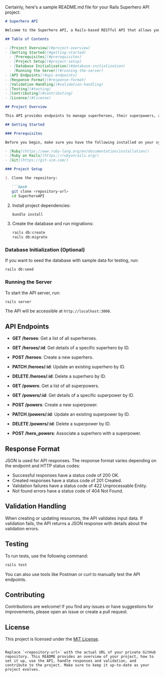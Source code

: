 Certainly, here's a sample README.md file for your Rails Superhero API project:

```markdown
# Superhero API

Welcome to the Superhero API, a Rails-based RESTful API that allows you to manage information about superheroes and their superpowers.

## Table of Contents

- [Project Overview](#project-overview)
- [Getting Started](#getting-started)
  - [Prerequisites](#prerequisites)
  - [Project Setup](#project-setup)
  - [Database Initialization](#database-initialization)
  - [Running the Server](#running-the-server)
- [API Endpoints](#api-endpoints)
- [Response Format](#response-format)
- [Validation Handling](#validation-handling)
- [Testing](#testing)
- [Contributing](#contributing)
- [License](#license)

## Project Overview

This API provides endpoints to manage superheroes, their superpowers, and the relationships between them. You can create, read, update, and delete heroes and powers, as well as associate heroes with specific powers.

## Getting Started

### Prerequisites

Before you begin, make sure you have the following installed on your system:

- [Ruby](https://www.ruby-lang.org/en/documentation/installation/)
- [Ruby on Rails](https://rubyonrails.org/)
- [Git](https://git-scm.com/)

### Project Setup

1. Clone the repository:

   ```bash
   git clone <repository-url>
   cd SuperheroAPI
   ```

2. Install project dependencies:

   ```bash
   bundle install
   ```

3. Create the database and run migrations:

   ```bash
   rails db:create
   rails db:migrate
   ```

### Database Initialization (Optional)

If you want to seed the database with sample data for testing, run:

```bash
rails db:seed
```

### Running the Server

To start the API server, run:

```bash
rails server
```

The API will be accessible at `http://localhost:3000`.

## API Endpoints

- **GET /heroes**: Get a list of all superheroes.
- **GET /heroes/:id**: Get details of a specific superhero by ID.
- **POST /heroes**: Create a new superhero.
- **PATCH /heroes/:id**: Update an existing superhero by ID.
- **DELETE /heroes/:id**: Delete a superhero by ID.

- **GET /powers**: Get a list of all superpowers.
- **GET /powers/:id**: Get details of a specific superpower by ID.
- **POST /powers**: Create a new superpower.
- **PATCH /powers/:id**: Update an existing superpower by ID.
- **DELETE /powers/:id**: Delete a superpower by ID.

- **POST /hero_powers**: Associate a superhero with a superpower.

## Response Format

JSON is used for API responses. The response format varies depending on the endpoint and HTTP status codes:

- Successful responses have a status code of 200 OK.
- Created responses have a status code of 201 Created.
- Validation failures have a status code of 422 Unprocessable Entity.
- Not found errors have a status code of 404 Not Found.

## Validation Handling

When creating or updating resources, the API validates input data. If validation fails, the API returns a JSON response with details about the validation errors.

## Testing

To run tests, use the following command:

```bash
rails test
```

You can also use tools like Postman or curl to manually test the API endpoints.

## Contributing

Contributions are welcome! If you find any issues or have suggestions for improvements, please open an issue or create a pull request.

## License

This project is licensed under the [MIT License](LICENSE).
```

Replace `<repository-url>` with the actual URL of your private GitHub repository. This README provides an overview of your project, how to set it up, use the API, handle responses and validation, and contribute to the project. Make sure to keep it up-to-date as your project evolves.
